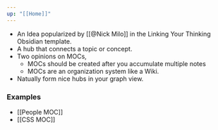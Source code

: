 ```yaml
---
up: "[[Home]]"
---
```


- An Idea popularized by [[@Nick Milo]] in the Linking Your Thinking Obsidian template.
- A hub that connects a topic or concept.
- Two opinions on MOCs, 
	- MOCs should be created after you accumulate multiple notes
	- MOCs are an organization system like a Wiki.
- Natually form nice hubs in your graph view. 

### Examples
- [[People MOC]]
- [[CSS MOC]]
